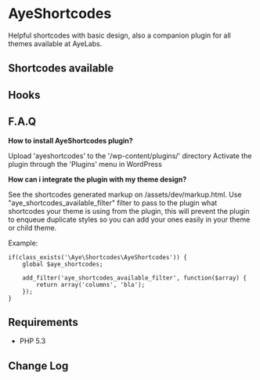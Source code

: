 # AyeShortcodes
Helpful shortcodes with basic design, also a companion plugin for all themes available at AyeLabs.

## Shortcodes available

## Hooks

## F.A.Q

**How to install AyeShortcodes plugin?**

Upload 'ayeshortcodes' to the '/wp-content/plugins/' directory
Activate the plugin through the 'Plugins' menu in WordPress

**How can i integrate the plugin with my theme design?**

See the shortcodes generated markup on /assets/dev/markup.html. Use "aye_shortcodes_available_filter" filter to pass to the plugin what shortcodes your theme is using from the plugin, this will prevent the plugin to enqueue duplicate styles so you can add your ones easily in your theme or child theme.

Example:

	if(class_exists('\Aye\Shortcodes\AyeShortcodes')) {
		global $aye_shortcodes;
		
		add_filter('aye_shortcodes_available_filter', function($array) {
			return array('columns', 'bla');
		});
	}

## Requirements
- PHP 5.3

## Change Log

